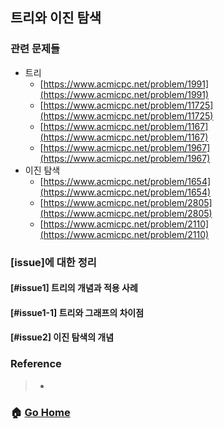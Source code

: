 ## 트리와 이진 탐색

### 관련 문제들
* 트리
    * [https://www.acmicpc.net/problem/1991](https://www.acmicpc.net/problem/1991)
    * [https://www.acmicpc.net/problem/11725](https://www.acmicpc.net/problem/11725)
    * [https://www.acmicpc.net/problem/1167](https://www.acmicpc.net/problem/1167)
    * [https://www.acmicpc.net/problem/1967](https://www.acmicpc.net/problem/1967)
* 이진 탐색
    * [https://www.acmicpc.net/problem/1654](https://www.acmicpc.net/problem/1654)
    * [https://www.acmicpc.net/problem/2805](https://www.acmicpc.net/problem/2805)
    * [https://www.acmicpc.net/problem/2110](https://www.acmicpc.net/problem/2110)


### [issue]에 대한 정리
#### [#issue1] 트리의 개념과 적용 사례


#### [#issue1-1] 트리와 그래프의 차이점


#### [#issue2] 이진 탐색의 개념
    

### Reference
> - []()

### :house: [Go Home](https://github.com/Do-Hee/algorithm-study) 